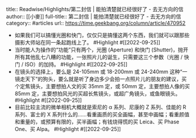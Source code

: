 title:: Readwise/Highlights/第二封信 | 能拍清楚就已经很好了 - 去无方向的信
author:: [[小麥]]
full-title:: 第二封信 | 能拍清楚就已经很好了 - 去无方向的信
category:: #articles
url:: https://time.geekbang.org/column/article/470952
- 如果我们可以搞懂光圈和快门，仅仅只是搞懂这两个东西，我们就可以跟那些摄影大师站在同一条起跑线上了。 #Highlight #[[2022-09-25]]
- 当时能人为操作的“功能”只有两个，光圈 (Aperture) 和快门 (Shutter)，抛开所有其他乱七八糟的功能，一张照片儿的诞生，只需要这三个参数（光圈 / 快门 / ISO）的加持。 #Highlight #[[2022-09-25]]
- 在镜头的选择上，要么是 24-105mm 或 18-200mm 或 24-240mm 这种“一镜走天下”的狗头，要么就是听了身边多少会拍一点照片儿的朋友的建议，买个定焦镜头，主要想拍人文的买 35mm 定，或 50mm 定，主要想拍人像的买 85mm 定，主要想拍风光的买超长焦镜头，或超广角镜头，或鱼眼镜头。 #Highlight #[[2022-09-25]]
- 目前比较主流的微单相机大概就是索尼的 α 系列、尼康的 Z 系列、佳能的 R 系列、富士的 X 系列什么的……看重画质的买全画幅，甚至中画幅；看重颜值和重量的，或预算有限的，买半画幅；有钱烧得慌的买 Leica、买 Phase One、买 Alpa。 #Highlight #[[2022-09-25]]